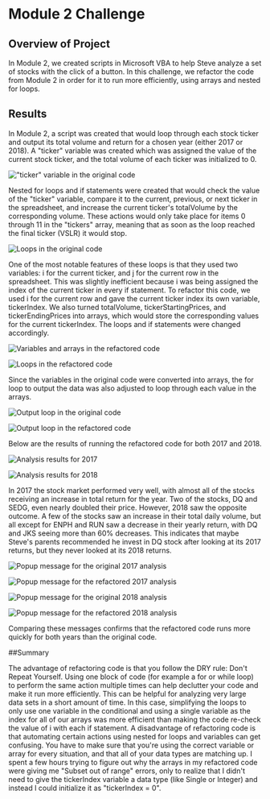 # Module 2 Challenge
 
## Overview of Project

In Module 2, we created scripts in Microsoft VBA to help Steve analyze a set of stocks with the click of a button. In this challenge, we refactor the code from Module 2 in order for it to run more efficiently, using arrays and nested for loops.

## Results

In Module 2, a script was created that would loop through each stock ticker and output its total volume and return for a chosen year (either 2017 or 2018). A "ticker" variable was created which was assigned the value of the current stock ticker, and the total volume of each ticker was initialized to 0.

!["ticker" variable in the original code](/Resources/Old_Code_Variables.png)

Nested for loops and if statements were created that would check the value of the "ticker" variable, compare it to the current, previous, or next ticker in the spreadsheet, and increase the current ticker's totalVolume by the corresponding volume. These actions would only take place for items 0 through 11 in the "tickers" array, meaning that as soon as the loop reached the final ticker (VSLR) it would stop. 

![Loops in the original code](/Resources/Old_Code_Loops.png)

One of the most notable features of these loops is that they used two variables: i for the current ticker, and j for the current row in the spreadsheet. This was slightly inefficient because i was being assigned the index of the current ticker in every if statement. To refactor this code, we used i for the current row and gave the current ticker index its own variable, tickerIndex. We also turned totalVolume, tickerStartingPrices, and tickerEndingPrices into arrays, which would store the corresponding values for the current tickerIndex. The loops and if statements were changed accordingly.

![Variables and arrays in the refactored code](/Resources/Refactored_Code_Arrays.png)

![Loops in the refactored code](/Resources/Refactored_Code_Loops.png)

Since the variables in the original code were converted into arrays, the for loop to output the data was also adjusted to loop through each value in the arrays.

![Output loop in the original code](/Resources/Old_Code_Output.png)

![Output loop in the refactored code](/Resources/Refactored_Code_Output.png)

Below are the results of running the refactored code for both 2017 and 2018.

![Analysis results for 2017](/Resources/VBA_Challenge_2017.png)

![Analysis results for 2018](/Resources/VBA_Challenge_2018.png)

In 2017 the stock market performed very well, with almost all of the stocks receiving an increase in total return for the year. Two of the stocks, DQ and SEDG, even nearly doubled their price. However, 2018 saw the opposite outcome. A few of the stocks saw an increase in their total daily volume, but all except for ENPH and RUN saw a decrease in their yearly return, with DQ and JKS seeing more than 60% decreases. This indicates that maybe Steve's parents recommended he invest in DQ stock after looking at its 2017 returns, but they never looked at its 2018 returns.

![Popup message for the original 2017 analysis](/Resources/2017_Popup_Old.png)

![Popup message for the refactored 2017 analysis](/Resources/2017_Popup_Refactored.png)

![Popup message for the original 2018 analysis](/Resources/2018_Popup_Old.png)

![Popup message for the refactored 2018 analysis](/Resources/2018_Popup_Refactored.png)

Comparing these messages confirms that the refactored code runs more quickly for both years than the original code.

##Summary

The advantage of refactoring code is that you follow the DRY rule: Don't Repeat Yourself. Using one block of code (for example a for or while loop) to perform the same action multiple times can help declutter your code and make it run more efficiently. This can be helpful for analyzing very large data sets in a short amount of time. In this case, simplifying the loops to only use one variable in the conditional and using a single variable as the index for all of our arrays was more efficient than making the code re-check the value of i with each if statement. A disadvantage of refactoring code is that automating certain actions using nested for loops and variables can get confusing. You have to make sure that you're using the correct variable or array for every situation, and that all of your data types are matching up. I spent a few hours trying to figure out why the arrays in my refactored code were giving me "Subset out of range" errors, only to realize that I didn't need to give the tickerIndex variable a data type (like Single or Integer) and instead I could initialize it as "tickerIndex = 0".